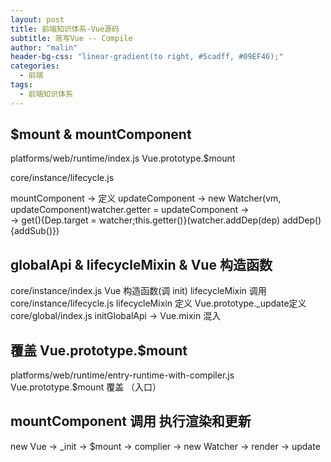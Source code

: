 ```yaml
---
layout: post
title: 前端知识体系-Vue源码
subtitle: 简写Vue -- Compile
author: "malin"
header-bg-css: "linear-gradient(to right, #5cadff, #09EF46);"
categories:
  - 前端
tags:
  - 前端知识体系
---
```


## $mount & mountComponent

platforms/web/runtime/index.js Vue.prototype.$mount 

core/instance/lifecycle.js  

mountComponent -> 定义 updateComponent -> new Watcher(vm, updateComponent)watcher.getter = updateComponent ->   
-> get(){Dep.target = watcher;this.getter()}(watcher.addDep(dep) addDep(){addSub()})  

<!--more-->
## globalApi & lifecycleMixin & Vue 构造函数

core/instance/index.js Vue 构造函数(调 init) lifecycleMixin 调用
core/instance/lifecycle.js  lifecycleMixin 定义 Vue.prototype._update定义
core/global/index.js initGlobalApi -> Vue.mixin 混入

## 覆盖 Vue.prototype.$mount

platforms/web/runtime/entry-runtime-with-compiler.js Vue.prototype.$mount 覆盖 （入口）

## mountComponent 调用 执行渲染和更新

new Vue -> _init -> $mount -> complier -> new Watcher -> render -> update

